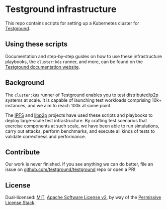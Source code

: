 # Testground infrastructure

This repo contains scripts for setting up a Kubernetes cluster for [Testground](https://docs.testground.ai).

## Using these scripts

Documentation and step-by-step guides on how to use these infrastructure playbooks, the `cluster:k8s` runner, and more, can be found on the [Testground documentation website](http://docs.testground.ai/). 

## Background

The `cluster:k8s` runner of Testground enables you to test distributed/p2p systems at scale. It is capable of launching test workloads comprising 10k+ instances, and we aim to reach 100k at some point.

The [IPFS](https://ipfs.io/) and [libp2p](https://libp2p.io/) projects have used these scripts and playbooks to deploy large-scale test infrastructure. By crafting test scenarios that exercise components at such scale, we have been able to run simulations, carry out attacks, perform benchmarks, and execute all kinds of tests to validate correctness and performance.

## Contribute

Our work is never finished. If you see anything we can do better, file an issue on [github.com/testground/testground](https://github.com/testground/testground) repo or open a PR!

## License

Dual-licensed: [MIT](./LICENSE-MIT), [Apache Software License v2](./LICENSE-APACHE), by way of the [Permissive License Stack](https://protocol.ai/blog/announcing-the-permissive-license-stack/).
